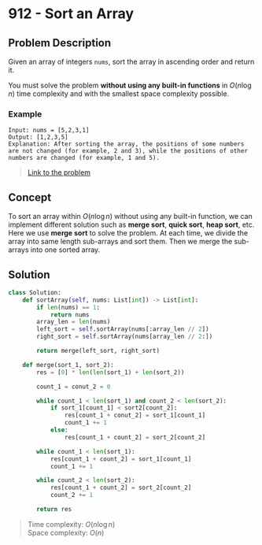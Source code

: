 # 912 - Sort an Array

## Problem Description

Given an array of integers `nums`, sort the array in ascending order and return it.

You must solve the problem **without using any built-in functions** in $O(n \log n)$ time complexity and with the smallest space complexity possible.

### Example

```text
Input: nums = [5,2,3,1]
Output: [1,2,3,5]
Explanation: After sorting the array, the positions of some numbers are not changed (for example, 2 and 3), while the positions of other numbers are changed (for example, 1 and 5).
```

> [Link to the problem](https://leetcode.com/problems/sort-an-array)

## Concept

To sort an array  within $O(n \log n)$ without using any built-in function, we can implement different solution such as **merge sort**, **quick sort**, **heap sort**, etc. Here we use **merge sort** to solve the problem. At each time, we divide the array into same length sub-arrays and sort them. Then we merge the sub-arrays into one sorted array.

## Solution

```python
class Solution:
    def sortArray(self, nums: List[int]) -> List[int]:
        if len(nums) == 1:
            return nums
        array_len = len(nums)
        left_sort = self.sortArray(nums[:array_len // 2])
        right_sort = self.sortArray(nums[array_len // 2:])

        return merge(left_sort, right_sort)

    def merge(sort_1, sort_2):
        res = [0] * len(len(sort_1) + len(sort_2))

        count_1 = conut_2 = 0

        while count_1 < len(sort_1) and count_2 < len(sort_2):
            if sort_1[count_1] < sort2[count_2]:
                res[count_1 + conut_2] = sort_1[count_1]
                count_1 += 1
            else:
                res[count_1 + count_2] = sort_2[count_2]

        while count_1 < len(sort_1):
            res[count_1 + count_2] = sort_1[count_1]
            count_1 += 1

        while count_2 < len(sort_2):
            res[count_1 + count_2] = sort_2[count_2]
            count_2 += 1

        return res
```

> Time complexity: $O(n \log n)$ \
> Space complexity: $O(n)$
